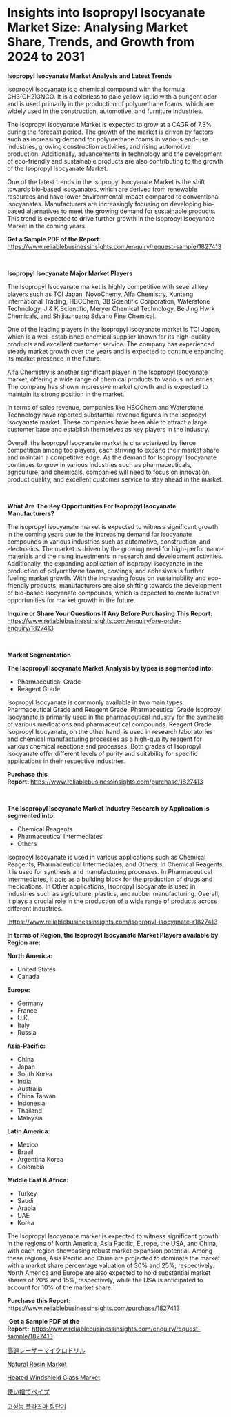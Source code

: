<p><h1>Insights into Isopropyl Isocyanate Market Size: Analysing Market Share, Trends, and Growth from 2024 to 2031</h1></p><p><strong>Isopropyl Isocyanate Market Analysis and Latest Trends</strong></p>
<p><p>Isopropyl Isocyanate is a chemical compound with the formula CH3(CH2)3NCO. It is a colorless to pale yellow liquid with a pungent odor and is used primarily in the production of polyurethane foams, which are widely used in the construction, automotive, and furniture industries.</p><p>The Isopropyl Isocyanate Market is expected to grow at a CAGR of 7.3% during the forecast period. The growth of the market is driven by factors such as increasing demand for polyurethane foams in various end-use industries, growing construction activities, and rising automotive production. Additionally, advancements in technology and the development of eco-friendly and sustainable products are also contributing to the growth of the Isopropyl Isocyanate Market.</p><p>One of the latest trends in the Isopropyl Isocyanate Market is the shift towards bio-based isocyanates, which are derived from renewable resources and have lower environmental impact compared to conventional isocyanates. Manufacturers are increasingly focusing on developing bio-based alternatives to meet the growing demand for sustainable products. This trend is expected to drive further growth in the Isopropyl Isocyanate Market in the coming years.</p></p>
<p><strong>Get a Sample PDF of the Report:&nbsp;</strong> <a href="https://www.reliablebusinessinsights.com/enquiry/request-sample/1827413">https://www.reliablebusinessinsights.com/enquiry/request-sample/1827413</a></p>
<p>&nbsp;</p>
<p><strong>Isopropyl Isocyanate Major Market Players</strong></p>
<p><p>The Isopropyl Isocyanate market is highly competitive with several key players such as TCI Japan, NovoChemy, Alfa Chemistry, Xunteng International Trading, HBCChem, 3B Scientific Corporation, Waterstone Technology, J & K Scientific, Meryer Chemical Technology, BeiJing Hwrk Chemicals, and Shijiazhuang Sdyano Fine Chemical. </p><p>One of the leading players in the Isopropyl Isocyanate market is TCI Japan, which is a well-established chemical supplier known for its high-quality products and excellent customer service. The company has experienced steady market growth over the years and is expected to continue expanding its market presence in the future.</p><p>Alfa Chemistry is another significant player in the Isopropyl Isocyanate market, offering a wide range of chemical products to various industries. The company has shown impressive market growth and is expected to maintain its strong position in the market.</p><p>In terms of sales revenue, companies like HBCChem and Waterstone Technology have reported substantial revenue figures in the Isopropyl Isocyanate market. These companies have been able to attract a large customer base and establish themselves as key players in the industry.</p><p>Overall, the Isopropyl Isocyanate market is characterized by fierce competition among top players, each striving to expand their market share and maintain a competitive edge. As the demand for Isopropyl Isocyanate continues to grow in various industries such as pharmaceuticals, agriculture, and chemicals, companies will need to focus on innovation, product quality, and excellent customer service to stay ahead in the market.</p></p>
<p>&nbsp;</p>
<p><strong>What Are The Key Opportunities For Isopropyl Isocyanate Manufacturers?</strong></p>
<p><p>The isopropyl isocyanate market is expected to witness significant growth in the coming years due to the increasing demand for isocyanate compounds in various industries such as automotive, construction, and electronics. The market is driven by the growing need for high-performance materials and the rising investments in research and development activities. Additionally, the expanding application of isopropyl isocyanate in the production of polyurethane foams, coatings, and adhesives is further fueling market growth. With the increasing focus on sustainability and eco-friendly products, manufacturers are also shifting towards the development of bio-based isocyanate compounds, which is expected to create lucrative opportunities for market growth in the future.</p></p>
<p><strong>Inquire or Share Your Questions If Any Before Purchasing This Report:</strong> <a href="https://www.reliablebusinessinsights.com/enquiry/pre-order-enquiry/1827413">https://www.reliablebusinessinsights.com/enquiry/pre-order-enquiry/1827413</a></p>
<p>&nbsp;</p>
<p><strong>Market Segmentation</strong></p>
<p><strong>The Isopropyl Isocyanate Market Analysis by types is segmented into:</strong></p>
<p><ul><li>Pharmaceutical Grade</li><li>Reagent Grade</li></ul></p>
<p><p>Isopropyl Isocyanate is commonly available in two main types: Pharmaceutical Grade and Reagent Grade. Pharmaceutical Grade Isopropyl Isocyanate is primarily used in the pharmaceutical industry for the synthesis of various medications and pharmaceutical compounds. Reagent Grade Isopropyl Isocyanate, on the other hand, is used in research laboratories and chemical manufacturing processes as a high-quality reagent for various chemical reactions and processes. Both grades of Isopropyl Isocyanate offer different levels of purity and suitability for specific applications in their respective industries.</p></p>
<p><strong>Purchase this Report:&nbsp;</strong><a href="https://www.reliablebusinessinsights.com/purchase/1827413">https://www.reliablebusinessinsights.com/purchase/1827413</a></p>
<p>&nbsp;</p>
<p><strong>The Isopropyl Isocyanate Market Industry Research by Application is segmented into:</strong></p>
<p><ul><li>Chemical Reagents</li><li>Pharmaceutical Intermediates</li><li>Others</li></ul></p>
<p><p>Isopropyl Isocyanate is used in various applications such as Chemical Reagents, Pharmaceutical Intermediates, and Others. In Chemical Reagents, it is used for synthesis and manufacturing processes. In Pharmaceutical Intermediates, it acts as a building block for the production of drugs and medications. In Other applications, Isopropyl Isocyanate is used in industries such as agriculture, plastics, and rubber manufacturing. Overall, it plays a crucial role in the production of a wide range of products across different industries.</p></p>
<p><a href="https://www.reliablebusinessinsights.com/isopropyl-isocyanate-r1827413">&nbsp;https://www.reliablebusinessinsights.com/isopropyl-isocyanate-r1827413</a></p>
<p><strong>In terms of Region, the Isopropyl Isocyanate Market Players available by Region are:</strong></p>
<p>
    <p> <strong> North America: </strong>
        <ul>
            <li>United States</li>
            <li>Canada</li>
        </ul>
        </p> 
    <p> <strong> Europe: </strong>
        <ul>
            <li>Germany</li>
            <li>France</li>
            <li>U.K.</li>
            <li>Italy</li>
            <li>Russia</li>
        </ul>
        </p> 
    <p> <strong> Asia-Pacific: </strong>
        <ul>
            <li>China</li>
            <li>Japan</li>
            <li>South Korea</li>
            <li>India</li>
            <li>Australia</li>
            <li>China Taiwan</li>
            <li>Indonesia</li>
            <li>Thailand</li>
            <li>Malaysia</li>
        </ul>
        </p> 
    <p> <strong> Latin America: </strong>
        <ul>
            <li>Mexico</li>
            <li>Brazil</li>
            <li>Argentina Korea</li>
            <li>Colombia</li>
        </ul>
        </p> 
    <p> <strong> Middle East & Africa: </strong>
        <ul>
            <li>Turkey</li>
            <li>Saudi</li>
            <li>Arabia</li>
            <li>UAE</li>
            <li>Korea</li>
        </ul>
    </p>
    </p>
<p><p>The Isopropyl Isocyanate market is expected to witness significant growth in the regions of North America, Asia Pacific, Europe, the USA, and China, with each region showcasing robust market expansion potential. Among these regions, Asia Pacific and China are projected to dominate the market with a market share percentage valuation of 30% and 25%, respectively. North America and Europe are also expected to hold substantial market shares of 20% and 15%, respectively, while the USA is anticipated to account for 10% of the market share.</p></p>
<p><strong>Purchase this Report: </strong><a href="https://www.reliablebusinessinsights.com/purchase/1827413">https://www.reliablebusinessinsights.com/purchase/1827413</a></p>
<p>&nbsp;<strong>Get a Sample PDF of the Report:&nbsp;&nbsp;</strong><a href="https://www.reliablebusinessinsights.com/enquiry/request-sample/1827413">https://www.reliablebusinessinsights.com/enquiry/request-sample/1827413</a></p>
<p><strong></strong></p>
<p><p><a href="https://medium.com/@stevenhuson95/%E8%A3%BD%E5%93%81%E3%82%BF%E3%82%A4%E3%83%97-%E3%82%A2%E3%83%97%E3%83%AA%E3%82%B1%E3%83%BC%E3%82%B7%E3%83%A7%E3%83%B3-%E5%9C%B0%E5%9F%9F-%E3%81%8A%E3%82%88%E3%81%B3%E4%BC%81%E6%A5%AD%E5%88%A5%E3%81%AE%E3%82%B0%E3%83%AD%E3%83%BC%E3%83%90%E3%83%AB%E9%AB%98%E9%80%9F%E3%83%AC%E3%83%BC%E3%82%B6%E3%83%BC%E3%83%9E%E3%82%A4%E3%82%AF%E3%83%AD%E3%83%89%E3%83%AA%E3%83%AB%E5%B8%82%E5%A0%B4-%E6%A5%AD%E7%95%8C%E3%82%BB%E3%82%B0%E3%83%A1%E3%83%B3%E3%83%88%E8%A6%8B%E9%80%9A%E3%81%97-%E5%B8%82%E5%A0%B4%E8%A9%95%E4%BE%A1-%E7%AB%B6%E4%BA%89%E3%82%B7%E3%83%8A%E3%83%AA%E3%82%AA-%E3%83%88%E3%83%AC%E3%83%B3%E3%83%89-%E3%81%8A%E3%82%88%E3%81%B3%E4%BA%88%E6%B8%AC-2024%E5%B9%B4-2031%E5%B9%B4-e6a2867c8062">高速レーザーマイクロドリル</a></p><p><a href="https://github.com/gulaimolin/Market-Research-Report-List-5/blob/main/natural-resin-market.md">Natural Resin Market</a></p><p><a href="https://github.com/RoccoManning/Market-Research-Report-List-5/blob/main/heated-windshield-glass-market.md">Heated Windshield Glass Market</a></p><p><a href="https://medium.com/@jonathanforsyth44/%E6%AC%A1%E3%81%AE%E6%96%87%E7%AB%A0%E3%82%92%E6%97%A5%E6%9C%AC%E8%AA%9E%E3%81%AB%E7%BF%BB%E8%A8%B3%E3%81%97%E3%81%A6%E3%81%8F%E3%81%A0%E3%81%95%E3%81%84-%E3%82%B0%E3%83%AD%E3%83%BC%E3%83%90%E3%83%AB%E4%BD%BF%E3%81%84%E6%8D%A8%E3%81%A6%E3%83%99%E3%82%A4%E3%83%97%E5%B8%82%E5%A0%B4%E3%82%BB%E3%82%AF%E3%82%BF%E3%83%BC-%E7%A8%AE%E9%A1%9E-%E3%82%A2%E3%83%97%E3%83%AA%E3%82%B1%E3%83%BC%E3%82%B7%E3%83%A7%E3%83%B3-%E5%B8%82%E5%A0%B4%E3%83%97%E3%83%AC%E3%83%BC%E3%83%A4%E3%83%BC%E3%81%AE%E6%88%A6%E7%95%A5-%E5%9C%B0%E5%9F%9F%E5%88%A5%E6%88%90%E9%95%B7%E3%81%AE%E6%B4%9E%E5%AF%9F-%E3%81%8A%E3%82%88%E3%81%B3%E5%B0%86%E6%9D%A5%E3%81%AE%E4%BA%88%E6%B8%AC-2024%E5%B9%B4-2031%E5%B9%B4-e3380498be1c">使い捨てベイプ</a></p><p><a href="https://medium.com/@christianlarkinus/%EA%B8%80%EB%A1%9C%EB%B2%8C-%ED%8D%BC%ED%8F%AC%EB%A8%BC%EC%8A%A4-%ED%94%8C%EB%9D%BC%EC%8A%A4%EB%A7%88-%EC%BB%A4%ED%8C%85-%EB%A8%B8%EC%8B%A0-%EC%8B%9C%EC%9E%A5-%EC%83%81%ED%99%A9-2024-2031-%EB%B0%8F-%EC%A7%80%EC%97%AD-%EC%A0%9C%ED%92%88-%EB%B0%8F-%EC%B5%9C%EC%A2%85-%EC%82%AC%EC%9A%A9%EB%B3%84-%EC%98%88%EC%B8%A1-d947fdfaa50c">고성능 플라즈마 절단기</a></p></p>